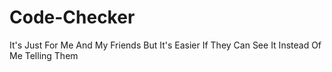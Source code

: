 # Code-Checker
It's Just For Me And My Friends But It's Easier If They Can See It Instead Of Me Telling Them
